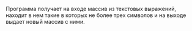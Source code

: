 Программа получает на входе массив из текстовых выражений, находит в нем такие в которых не более трех символов и на выходе выдает новый массив с ними.
